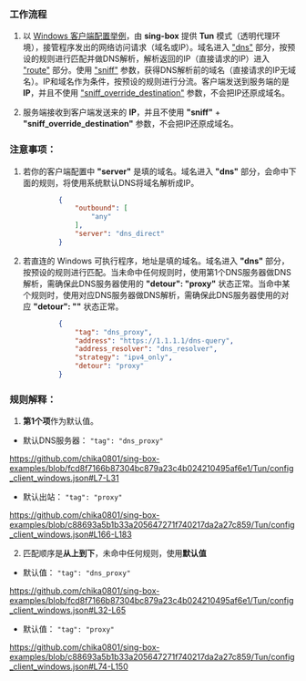 ### 工作流程

1. 以 [Windows 客户端配置举例](config_client_windows.json)，由 **sing-box** 提供 **Tun** 模式（透明代理环境），接管程序发出的网络访问请求（域名或IP）。域名进入 ["dns"](config_client_windows.json#L32) 部分，按预设的规则进行匹配并做DNS解析，解析返回的IP（直接请求的IP）进入 ["route"](config_client_windows.json#L74) 部分。使用 ["sniff"](config_client_windows.json#L162) 参数，获得DNS解析前的域名（直接请求的IP无域名）。IP和域名作为条件，按预设的规则进行分流。客户端发送到服务端的是 **IP**，并且不使用 ["sniff_override_destination"](config_client_windows.json#L163) 参数，不会把IP还原成域名。

3. 服务端接收到客户端发送来的 **IP**，并且不使用 **"sniff"** + **"sniff_override_destination"** 参数，不会把IP还原成域名。

### 注意事项：

1. 若你的客户端配置中 **"server"** 是填的域名。域名进入 **"dns"** 部分，会命中下面的规则，将使用系统默认DNS将域名解析成IP。

```json
            {
                "outbound": [
                    "any"
                ],
                "server": "dns_direct"
            }
```

2. 若直连的 Windows 可执行程序，地址是填的域名。域名进入 **"dns"** 部分，按预设的规则进行匹配。当未命中任何规则时，使用第1个DNS服务器做DNS解析，需确保此DNS服务器使用的 **"detour": "proxy"** 状态正常。当命中某个规则时，使用对应DNS服务器做DNS解析，需确保此DNS服务器使用的对应 **"detour": ""** 状态正常。

```json
            {
                "tag": "dns_proxy",
                "address": "https://1.1.1.1/dns-query",
                "address_resolver": "dns_resolver",
                "strategy": "ipv4_only",
                "detour": "proxy"
            }
```

### 规则解释：

1. **第1个项**作为默认值。

- 默认DNS服务器： `"tag": "dns_proxy"`

https://github.com/chika0801/sing-box-examples/blob/fcd8f7166b87304bc879a23c4b024210495af6e1/Tun/config_client_windows.json#L7-L31

- 默认出站： `"tag": "proxy"`

https://github.com/chika0801/sing-box-examples/blob/c88693a5b1b33a205647271f740217da2a27c859/Tun/config_client_windows.json#L166-L183

2. 匹配顺序是**从上到下**，未命中任何规则，使用**默认值**

- 默认值： `"tag": "dns_proxy"`

https://github.com/chika0801/sing-box-examples/blob/fcd8f7166b87304bc879a23c4b024210495af6e1/Tun/config_client_windows.json#L32-L65

- 默认值： `"tag": "proxy"`

https://github.com/chika0801/sing-box-examples/blob/c88693a5b1b33a205647271f740217da2a27c859/Tun/config_client_windows.json#L74-L150

